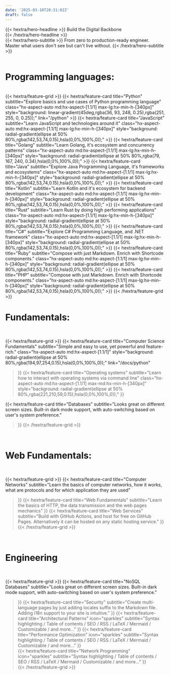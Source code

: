 ```yaml
---
date: '2025-03-10T20:31:02Z'
draft: false
---
```



<div class="hx-mt-6 hx-mb-6">
{{< hextra/hero-headline >}}
  Build the Digital Backbone&nbsp;<br class="sm:hx-block hx-hidden" />
{{< /hextra/hero-headline >}}
</div>

<div class="hx-mb-12">
{{< hextra/hero-subtitle >}}
  From zero to production-ready engineer.&nbsp;<br class="sm:hx-block hx-hidden" />Master what users don't see but can't live without.
{{< /hextra/hero-subtitle >}}
</div>

<div class="hx-mt-6"></div>

<br/>
<h1> Programming languages: </h1>
<br/>
{{< hextra/feature-grid >}}
  {{< hextra/feature-card
    title="Python"
    subtitle="Explore basics and use cases of Python programming language"
    class="hx-aspect-auto md:hx-aspect-[1.1/1] max-lg:hx-min-h-[340px]"
    style="background: linear-gradient(45deg,rgba(36, 93, 248, 0.25),rgba(251, 255, 0, 0.25));"
    link="/python"
  >}}
  {{< hextra/feature-card
    title="JavaScript"
    subtitle="Learn JavaScript and technologies around it"
    class="hx-aspect-auto md:hx-aspect-[1.1/1] max-lg:hx-min-h-[340px]"
    style="background: radial-gradient(ellipse at 50% 80%,rgba(142,53,74,0.15),hsla(0,0%,100%,0));"
  >}}
  {{< hextra/feature-card
    title="Golang"
    subtitle="Learn Golang, it's ecosystem and concurrency patterns"
    class="hx-aspect-auto md:hx-aspect-[1.1/1] max-lg:hx-min-h-[340px]"
    style="background: radial-gradient(ellipse at 50% 80%,rgba(79, 167, 240, 0.34),hsla(0,0%,100%,0));"
  >}}
  {{< hextra/feature-card
    title="Java"
    subtitle="Explore Java Programming Language, it's frameworks and ecosystems"
    class="hx-aspect-auto md:hx-aspect-[1.1/1] max-lg:hx-min-h-[340px]"
    style="background: radial-gradient(ellipse at 50% 80%,rgba(142,53,74,0.15),hsla(0,0%,100%,0));"
  >}}
  {{< hextra/feature-card
    title="Kotlin"
    subtitle="Learn Kotlin and it's ecosystem for backend development"
    class="hx-aspect-auto md:hx-aspect-[1.1/1] max-lg:hx-min-h-[340px]"
    style="background: radial-gradient(ellipse at 50% 80%,rgba(142,53,74,0.15),hsla(0,0%,100%,0));"
  >}}      
  {{< hextra/feature-card
    title="Rust"
    subtitle="Learn Rust by doing high performing applications"
    class="hx-aspect-auto md:hx-aspect-[1.1/1] max-lg:hx-min-h-[340px]"
    style="background: radial-gradient(ellipse at 50% 80%,rgba(142,53,74,0.15),hsla(0,0%,100%,0));"
  >}} 
  {{< hextra/feature-card
    title="C#"
    subtitle="Explore C# Programming Language, and .NET framework"
    class="hx-aspect-auto md:hx-aspect-[1.1/1] max-lg:hx-min-h-[340px]"
    style="background: radial-gradient(ellipse at 50% 80%,rgba(142,53,74,0.15),hsla(0,0%,100%,0));"
  >}} 
  {{< hextra/feature-card
    title="Ruby"
    subtitle="Compose with just Markdown. Enrich with Shortcode components."
    class="hx-aspect-auto md:hx-aspect-[1.1/1] max-lg:hx-min-h-[340px]"
    style="background: radial-gradient(ellipse at 50% 80%,rgba(142,53,74,0.15),hsla(0,0%,100%,0));"
  >}}    
  {{< hextra/feature-card
    title="PHP"
    subtitle="Compose with just Markdown. Enrich with Shortcode components."
    class="hx-aspect-auto md:hx-aspect-[1.1/1] max-lg:hx-min-h-[340px]"
    style="background: radial-gradient(ellipse at 50% 80%,rgba(142,53,74,0.15),hsla(0,0%,100%,0));"
  >}}         
{{< /hextra/feature-grid >}}

<br />
<h1 class="hx-pb-2"> Fundamentals: </h1>
<br />

{{< hextra/feature-grid >}}
  {{< hextra/feature-card
    title="Computer Science Fundamentals"
    subtitle="Simple and easy to use, yet powerful and feature-rich."
    class="hx-aspect-auto md:hx-aspect-[1.1/1]"
    style="background: radial-gradient(ellipse at 50% 80%,rgba(194,97,254,0.15),hsla(0,0%,100%,0));"
    link="/docs/python"
  >}}
  {{< hextra/feature-card
    title="Operating systems"
    subtitle="Learn how to interact with operating systems via command line"
    class="hx-aspect-auto md:hx-aspect-[1.1/1] max-md:hx-min-h-[340px]"
    style="background: radial-gradient(ellipse at 50% 80%,rgba(221,210,59,0.15),hsla(0,0%,100%,0));"
  >}}

  {{< hextra/feature-card
    title="Databases"
    subtitle="Looks great on different screen sizes. Built-in dark mode support, with auto-switching based on user's system preference."
  >}}
{{< /hextra/feature-grid >}}

<br/>
<h1> Web Fundamentals: </h1>
<br/>

{{< hextra/feature-grid >}}
  {{< hextra/feature-card
    title="Computer Networks"
    subtitle="Learn the basics of computer networks, how it works, what are protocols and for which application they are used"
  >}}
  {{< hextra/feature-card
    title="Web Fundamentals"
    subtitle="Learn the basics of HTTP, the data transmission and the web pages mechanics"
  >}}
  {{< hextra/feature-card
    title="Web Services"
    subtitle="Build with GitHub Actions, and host for free on GitHub Pages. Alternatively it can be hosted on any static hosting service."
  >}}
{{< /hextra/feature-grid >}}

<br />
<h1>Engineering</h1>
<br />

{{< hextra/feature-grid >}}
  {{< hextra/feature-card
    title="NoSQL Databases"
    subtitle="Looks great on different screen sizes. Built-in dark mode support, with auto-switching based on user's system preference."
  >}}
  {{< hextra/feature-card
    title="Security"
    subtitle="Create multi-language pages by just adding locales suffix to the Markdown file. Adding i18n support to your site is intuitive."
  >}}
  {{< hextra/feature-card
    title="Architectural Patterns"
    icon="sparkles"
    subtitle="Syntax highlighting / Table of contents / SEO / RSS / LaTeX / Mermaid / Customizable / and more..."
  >}}
  {{< hextra/feature-card
    title="Performance Optimization"
    icon="sparkles"
    subtitle="Syntax highlighting / Table of contents / SEO / RSS / LaTeX / Mermaid / Customizable / and more..."
  >}}  
  {{< hextra/feature-card
    title="Network Programming"
    icon="sparkles"
    subtitle="Syntax highlighting / Table of contents / SEO / RSS / LaTeX / Mermaid / Customizable / and more..."
  >}}  
{{< /hextra/feature-grid >}}